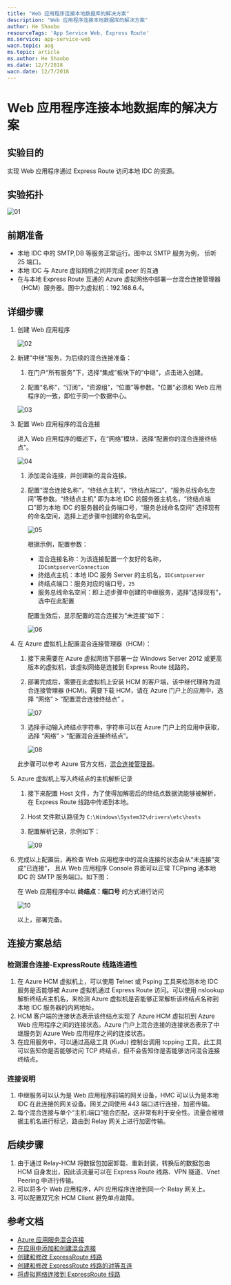 ```yaml
---
title: "Web 应用程序连接本地数据库的解决方案"
description: "Web 应用程序连接本地数据库的解决方案"
author: He Shaobo
resourceTags: 'App Service Web, Express Route'
ms.service: app-service-web
wacn.topic: aog
ms.topic: article
ms.author: He Shaobo
ms.date: 12/7/2018
wacn.date: 12/7/2018
---
```


# Web 应用程序连接本地数据库的解决方案

## 实验目的

实现 Web 应用程序通过 Express Route 访问本地 IDC 的资源。

## 实验拓扑

![01](media/aog-app-service-web-howto-connect-to-local-database/01.png "01")

## 前期准备

* 本地 IDC 中的 SMTP,DB 等服务正常运行。图中以 SMTP 服务为例， 侦听 25 端口。
* 本地 IDC 与 Azure 虚拟网络之间并完成 peer 的互通
* 在与本地 Express Route 互通的 Azure 虚拟网络中部署一台混合连接管理器（HCM）服务器。图中为虚拟机：192.168.6.4。

## 详细步骤

1. 创建 Web 应用程序

    ![02](media/aog-app-service-web-howto-connect-to-local-database/02.png "02")

2. 新建"中继"服务，为后续的混合连接准备：

    1. 在门户“所有服务”下，选择“集成”板块下的“中继”，点击进入创建。

    2. 配置“名称”，“订阅”，“资源组”，“位置”等参数。"位置"必须和 Web 应用程序的一致，即位于同一个数据中心。

    ![03](media/aog-app-service-web-howto-connect-to-local-database/03.png "03")

3. 配置 Web 应用程序的混合连接

    进入 Web 应用程序的概述下，在“网络”模块，选择“配置你的混合连接终结点”。

    ![04](media/aog-app-service-web-howto-connect-to-local-database/04.png "04")

    1. 添加混合连接，并创建新的混合连接。

    2. 配置“混合连接名称”，“终结点主机”，“终结点端口”，“服务总线命名空间”等参数。“终结点主机” 即为本地 IDC 的服务器主机名，“终结点端口”即为本地 IDC 的服务器的业务端口号，“服务总线命名空间” 选择现有的命名空间，选择上述步骤中创建的命名空间。

        ![05](media/aog-app-service-web-howto-connect-to-local-database/05.png "05")

        根据示例，配置参数：

        * 混合连接名称：为该连接配置一个友好的名称，`IDCsmtpserverConnection`
        * 终结点主机：本地 IDC 服务 Server 的主机名，`IDCsmtpserver`
        * 终结点端口：服务对应的端口号，`25`
        * 服务总线命名空间：即上述步骤中创建的中继服务，选择”选择现有”，选中在此配置

        配置生效后，显示配置的混合连接为“未连接”如下：

        ![06](media/aog-app-service-web-howto-connect-to-local-database/06.png "06")

4. 在 Azure 虚拟机上配置混合连接管理器（HCM）：

    1. 接下来需要在 Azure 虚拟网络下部署一台 Windows Server 2012 或更高版本的虚拟机，该虚拟网络是连接到 Express Route 线路的。

    2. 部署完成后，需要在此虚拟机上安装 HCM 的客户端，该中继代理称为混合连接管理器 (HCM)。需要下载 HCM，请在 Azure 门户上的应用中，选择 “网络” > “配置混合连接终结点” 。

        ![07](media/aog-app-service-web-howto-connect-to-local-database/07.png "07")

    3. 选择手动输入终结点字符串，字符串可以在 Azure 门户上的应用中获取，选择 “网络” > “配置混合连接终结点”。

        ![08](media/aog-app-service-web-howto-connect-to-local-database/08.png "08")

    此步骤可以参考 Azure 官方文档，[混合连接管理器](https://docs.azure.cn/app-service/app-service-hybrid-connections#hybrid-connection-manager)。

5. Azure 虚拟机上写入终结点的主机解析记录

    1. 接下来配置 Host 文件，为了使得加解密后的终结点数据流能够被解析，在 Express Route 线路中传递到本地。

    2. Host 文件默认路径为 `C:\Windows\System32\drivers\etc\hosts`

    3. 配置解析记录，示例如下：

        ![09](media/aog-app-service-web-howto-connect-to-local-database/09.png "09")

6. 完成以上配置后，再检查 Web 应用程序中的混合连接的状态会从“未连接”变成“已连接”， 且从 Web 应用程序 Console 界面可以正常 TCPping 通本地 IDC 的 SMTP 服务端口。如下图：

    在 Web 应用程序中以 **终结点：端口号** 的方式进行访问

    ![10](media/aog-app-service-web-howto-connect-to-local-database/10.png "10")

    以上，部署完备。

## 连接方案总结

### 检测混合连接-ExpressRoute 线路连通性

1. 在 Azure HCM 虚拟机上，可以使用 Telnet 或 Psping 工具来检测本地 IDC 服务是否能够被 Azure 虚拟机通过 Express Route 访问。可以使用 nslookup 解析终结点主机名，来检测 Azure 虚拟机是否能够正常解析该终结点名称到本地 IDC 服务器的内网地址。
2. HCM 客户端的连接状态表示该终结点实现了 Azure HCM 虚拟机到 Azure Web 应用程序之间的连接状态。Azure 门户上混合连接的连接状态表示了中继服务到 Azure Web 应用程序之间的连接状态。
3. 在应用服务中，可以通过高级工具 (Kudu) 控制台调用 tcpping 工具。此工具可以告知你是否能够访问 TCP 终结点，但不会告知你是否能够访问混合连接终结点。

### 连接说明

1. 中继服务可以认为是 Web 应用程序前端的网关设备，HMC 可以认为是本地 IDC 在此连接的网关设备。网关之间使用 443 端口进行连接，加密传输。
2. 每个混合连接与单个“主机:端口”组合匹配，这非常有利于安全性。流量会被根据主机名进行标记，路由到 Relay 网关上进行加密传输。

## 后续步骤

1. 由于通过 Relay-HCM 将数据包加密卸载、重新封装，转换后的数据包由 HCM 自身发出，因此该流量可以在 Express Route 线路、VPN 隧道、Vnet Peering 中进行传输。
2. 可以将多个 Web 应用程序，API 应用程序连接到同一个 Relay 网关上。
3. 可以配置双冗余 HCM Client 避免单点故障。

## 参考文档

* [Azure 应用服务混合连接](https://docs.microsoft.com/azure/app-service/app-service-hybrid-connections)
* [在应用中添加和创建混合连接](https://docs.azure.cn/app-service/app-service-hybrid-connections#add-and-create-hybrid-connections-in-your-app)
* [创建和修改 ExpressRoute 线路](https://docs.azure.cn/expressroute/expressroute-howto-circuit-portal-resource-manager)
* [创建和修改 ExpressRoute 线路的对等互连](https://docs.azure.cn/expressroute/expressroute-howto-routing-portal-resource-manager)
* [将虚拟网络连接到 ExpressRoute 线路](https://docs.azure.cn/expressroute/expressroute-howto-linkvnet-portal-resource-manager)
